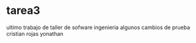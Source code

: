 tarea3
======

ultimo trabajo de taller de sofware ingenieria
algunos cambios de prueba
cristian rojas
yonathan

